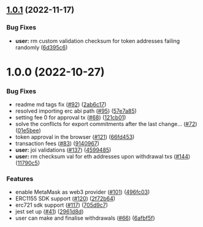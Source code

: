 ## [1.0.1](https://github.com/maticnetwork/nightfall-sdk/compare/v1.0.0...v1.0.1) (2022-11-17)


### Bug Fixes

* **user:** rm custom validation checksum for token addresses failing randomly ([6d395c6](https://github.com/maticnetwork/nightfall-sdk/commit/6d395c6541c3e2e5ddf6a05492133a6fec6d40f9))

# 1.0.0 (2022-10-27)


### Bug Fixes

* readme md tags fix ([#92](https://github.com/maticnetwork/nightfall-sdk/issues/92)) ([2ab6c17](https://github.com/maticnetwork/nightfall-sdk/commit/2ab6c17492267b65c1f261640a18a5f83e45e33a))
* resolved importing erc abi path ([#95](https://github.com/maticnetwork/nightfall-sdk/issues/95)) ([57e7a85](https://github.com/maticnetwork/nightfall-sdk/commit/57e7a858d8e4613c5aa2850ab1577b435c631588))
* setting fee 0 for approval tx ([#68](https://github.com/maticnetwork/nightfall-sdk/issues/68)) ([121cb01](https://github.com/maticnetwork/nightfall-sdk/commit/121cb01cf598d8318f370202a0bb1949a484b754))
* solve the conflicts for export commitments after the last change… ([#72](https://github.com/maticnetwork/nightfall-sdk/issues/72)) ([01e5bee](https://github.com/maticnetwork/nightfall-sdk/commit/01e5bee684e90751b985275ba5da50f3d391ce73))
* token approval in the browser ([#121](https://github.com/maticnetwork/nightfall-sdk/issues/121)) ([66fd453](https://github.com/maticnetwork/nightfall-sdk/commit/66fd4530dcb951297600254dd445654b526ae8a8))
* transaction fees ([#83](https://github.com/maticnetwork/nightfall-sdk/issues/83)) ([9140967](https://github.com/maticnetwork/nightfall-sdk/commit/91409674462598b67061238548cf945b59b418d5))
* **user:** joi validations ([#137](https://github.com/maticnetwork/nightfall-sdk/issues/137)) ([4599485](https://github.com/maticnetwork/nightfall-sdk/commit/45994852f21da565123be325e2351f1dd6fcefb4))
* **user:** rm checksum val for eth addresses upon withdrawal txs ([#144](https://github.com/maticnetwork/nightfall-sdk/issues/144)) ([11790c5](https://github.com/maticnetwork/nightfall-sdk/commit/11790c55e5a2632f3b549a21c3925cd058a5a173))


### Features

* enable MetaMask as web3 provider ([#101](https://github.com/maticnetwork/nightfall-sdk/issues/101)) ([496fc03](https://github.com/maticnetwork/nightfall-sdk/commit/496fc03930e8ab2bde3cc3429f7e697d594f551d))
* ERC1155 SDK support ([#120](https://github.com/maticnetwork/nightfall-sdk/issues/120)) ([2f72b64](https://github.com/maticnetwork/nightfall-sdk/commit/2f72b64dc218363de8c43b0e23fd01e6bf057519))
* erc721 sdk support ([#117](https://github.com/maticnetwork/nightfall-sdk/issues/117)) ([705d9c7](https://github.com/maticnetwork/nightfall-sdk/commit/705d9c76b83b9b4eecb6ef6b03caee7ba80aacaf))
* jest set up ([#41](https://github.com/maticnetwork/nightfall-sdk/issues/41)) ([2961d8d](https://github.com/maticnetwork/nightfall-sdk/commit/2961d8d37cf430b4189192a4101226b8901280a5))
* user can make and finalise withdrawals ([#66](https://github.com/maticnetwork/nightfall-sdk/issues/66)) ([6afbf5f](https://github.com/maticnetwork/nightfall-sdk/commit/6afbf5f959072fd4224f65a4b664f14133d1f95a))
